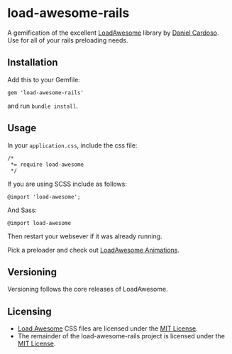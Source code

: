# load-awesome-rails #

A gemification of the excellent [LoadAwesome](http://github.danielcardoso.net/load-awesome/) library by [Daniel Cardoso](https://twitter.com/DanielCardoso). Use for all of your rails preloading needs.

## Installation ##

Add this to your Gemfile:

```
gem 'load-awesome-rails'
```

and run `bundle install`.

## Usage ##

In your `application.css`, include the css file:

```
/*
 *= require load-awesome
 */
```

If you are using SCSS include as follows:

```
@import 'load-awesome';
```

And Sass:

```
@import load-awesome
```

Then restart your websever if it was already running.

Pick a preloader and check out [LoadAwesome Animations](http://github.danielcardoso.net/load-awesome/animations.html).

## Versioning ##

Versioning follows the core releases of LoadAwesome.

## Licensing ##

* [Load Awesome](http://github.danielcardoso.net/load-awesome/) CSS files are licensed under the [MIT License](https://opensource.org/licenses/mit-license.html).
* The remainder of the load-awesome-rails project is licensed under the [MIT License](https://opensource.org/licenses/mit-license.html).
